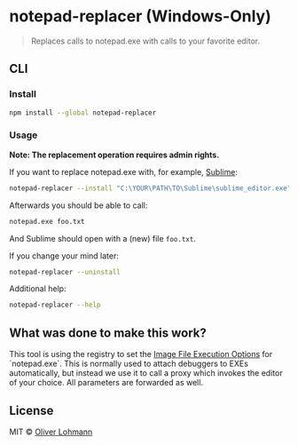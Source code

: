 # notepad-replacer (Windows-Only)

> Replaces calls to notepad.exe with calls to your favorite editor.

## CLI

### Install

```bash
npm install --global notepad-replacer
```

### Usage

**Note: The replacement operation requires admin rights.**

If you want to replace notepad.exe with, for example, [Sublime](http://www.sublimetext.com/): 
```bash
notepad-replacer --install "C:\YOUR\PATH\TO\Sublime\sublime_editor.exe"
```

Afterwards you should be able to call:
```bash
notepad.exe foo.txt
```

And Sublime should open with a (new) file `foo.txt`.

If you change your mind later:
```bash
notepad-replacer --uninstall
```

Additional help:

```bash
notepad-replacer --help
```

## What was done to make this work?

This tool is using the registry to set the [Image File Execution Options](https://msdn.microsoft.com/en-us/library/a329t4ed(VS.71).aspx) for `notepad.exe`. 
This is normally used to attach debuggers to EXEs automatically, but instead we use it to call a proxy which invokes the editor of your choice. All parameters are forwarded as well.  


## License

MIT © [Oliver Lohmann](http://oliver-lohmann.me)
